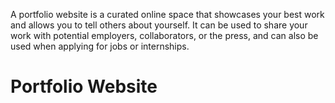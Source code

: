 A portfolio website is a curated online space that showcases your best work and allows you to tell others about yourself. It can be used to share your work with potential employers, collaborators, or the press, and can also be used when applying for jobs or internships. 
# Portfolio Website
